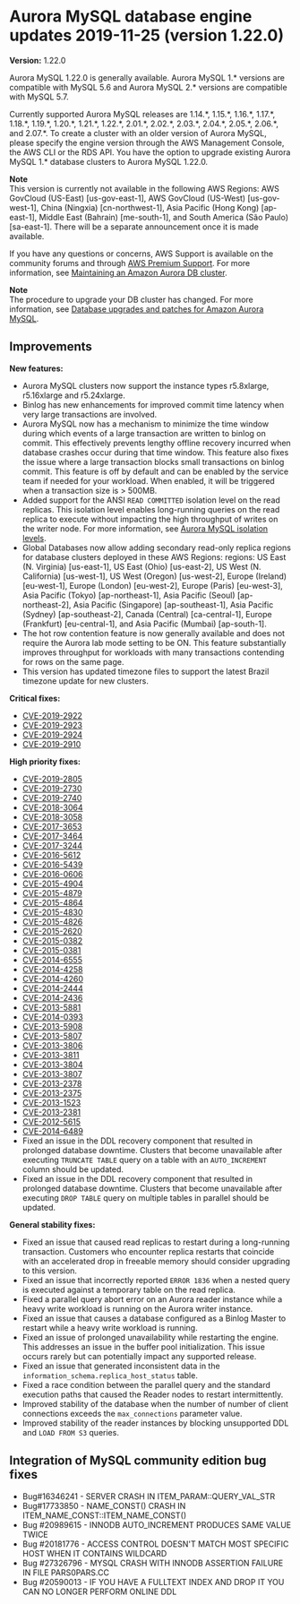 # Aurora MySQL database engine updates 2019\-11\-25 \(version 1\.22\.0\)<a name="AuroraMySQL.Updates.1220"></a>

**Version:** 1\.22\.0

 Aurora MySQL 1\.22\.0 is generally available\. Aurora MySQL 1\.\* versions are compatible with MySQL 5\.6 and Aurora MySQL 2\.\* versions are compatible with MySQL 5\.7\. 

 Currently supported Aurora MySQL releases are 1\.14\.\*, 1\.15\.\*, 1\.16\.\*, 1\.17\.\*, 1\.18\.\*, 1\.19\.\*, 1\.20\.\*, 1\.21\.\*, 1\.22\.\*, 2\.01\.\*, 2\.02\.\*, 2\.03\.\*, 2\.04\.\*, 2\.05\.\*, 2\.06\.\*, and 2\.07\.\*\. To create a cluster with an older version of Aurora MySQL, please specify the engine version through the AWS Management Console, the AWS CLI or the RDS API\. You have the option to upgrade existing Aurora MySQL 1\.\* database clusters to Aurora MySQL 1\.22\.0\. 

**Note**  
 This version is currently not available in the following AWS Regions: AWS GovCloud \(US\-East\) \[us\-gov\-east\-1\], AWS GovCloud \(US\-West\) \[us\-gov\-west\-1\], China \(Ningxia\) \[cn\-northwest\-1\], Asia Pacific \(Hong Kong\) \[ap\-east\-1\], Middle East \(Bahrain\) \[me\-south\-1\], and South America \(São Paulo\) \[sa\-east\-1\]\. There will be a separate announcement once it is made available\. 

 If you have any questions or concerns, AWS Support is available on the community forums and through [AWS Premium Support](http://aws.amazon.com/support)\. For more information, see [Maintaining an Amazon Aurora DB cluster](USER_UpgradeDBInstance.Maintenance.md)\. 

**Note**  
The procedure to upgrade your DB cluster has changed\. For more information, see [Database upgrades and patches for Amazon Aurora MySQL](AuroraMySQL.Updates.md#AuroraMySQL.Updates.Patching)\.

## Improvements<a name="AuroraMySQL.Updates.1220.Improvements"></a>

 **New features:** 
+  Aurora MySQL clusters now support the instance types r5\.8xlarge, r5\.16xlarge and r5\.24xlarge\. 
+  Binlog has new enhancements for improved commit time latency when very large transactions are involved\. 
+  Aurora MySQL now has a mechanism to minimize the time window during which events of a large transaction are written to binlog on commit\. This effectively prevents lengthy offline recovery incurred when database crashes occur during that time window\. This feature also fixes the issue where a large transaction blocks small transactions on binlog commit\. This feature is off by default and can be enabled by the service team if needed for your workload\. When enabled, it will be triggered when a transaction size is > 500MB\. 
+  Added support for the ANSI `READ COMMITTED` isolation level on the read replicas\. This isolation level enables long\-running queries on the read replica to execute without impacting the high throughput of writes on the writer node\. For more information, see [Aurora MySQL isolation levels](https://docs.aws.amazon.com/AmazonRDS/latest/AuroraUserGuide/AuroraMySQL.Reference.html#AuroraMySQL.Reference.IsolationLevels)\. 
+  Global Databases now allow adding secondary read\-only replica regions for database clusters deployed in these AWS Regions: regions: US East \(N\. Virginia\) \[us\-east\-1\], US East \(Ohio\) \[us\-east\-2\], US West \(N\. California\) \[us\-west\-1\], US West \(Oregon\) \[us\-west\-2\], Europe \(Ireland\) \[eu\-west\-1\], Europe \(London\) \[eu\-west\-2\], Europe \(Paris\) \[eu\-west\-3\], Asia Pacific \(Tokyo\) \[ap\-northeast\-1\], Asia Pacific \(Seoul\) \[ap\-northeast\-2\], Asia Pacific \(Singapore\) \[ap\-southeast\-1\], Asia Pacific \(Sydney\) \[ap\-southeast\-2\], Canada \(Central\) \[ca\-central\-1\], Europe \(Frankfurt\) \[eu\-central\-1\], and Asia Pacific \(Mumbai\) \[ap\-south\-1\]\. 
+  The hot row contention feature is now generally available and does not require the Aurora lab mode setting to be ON\. This feature substantially improves throughput for workloads with many transactions contending for rows on the same page\. 
+  This version has updated timezone files to support the latest Brazil timezone update for new clusters\. 

 **Critical fixes:** 
+ [CVE\-2019\-2922](https://cve.mitre.org/cgi-bin/cvename.cgi?name=CVE-2019-2922)
+ [CVE\-2019\-2923](https://cve.mitre.org/cgi-bin/cvename.cgi?name=CVE-2019-2923)
+ [CVE\-2019\-2924](https://cve.mitre.org/cgi-bin/cvename.cgi?name=CVE-2019-2924)
+ [CVE\-2019\-2910](https://cve.mitre.org/cgi-bin/cvename.cgi?name=CVE-2019-2910)

 **High priority fixes:** 
+ [CVE\-2019\-2805](https://cve.mitre.org/cgi-bin/cvename.cgi?name=CVE-2019-2805)
+ [CVE\-2019\-2730](https://cve.mitre.org/cgi-bin/cvename.cgi?name=CVE-2019-2730)
+ [CVE\-2019\-2740](https://cve.mitre.org/cgi-bin/cvename.cgi?name=CVE-2019-2740)
+ [CVE\-2018\-3064](https://cve.mitre.org/cgi-bin/cvename.cgi?name=CVE-2018-3064)
+ [CVE\-2018\-3058](https://cve.mitre.org/cgi-bin/cvename.cgi?name=CVE-2018-3058)
+ [CVE\-2017\-3653](https://cve.mitre.org/cgi-bin/cvename.cgi?name=CVE-2017-3653)
+ [CVE\-2017\-3464](https://cve.mitre.org/cgi-bin/cvename.cgi?name=CVE-2017-3464)
+ [CVE\-2017\-3244](https://cve.mitre.org/cgi-bin/cvename.cgi?name=CVE-2017-3244)
+ [CVE\-2016\-5612](https://cve.mitre.org/cgi-bin/cvename.cgi?name=CVE-2016-5612)
+ [CVE\-2016\-5439](https://cve.mitre.org/cgi-bin/cvename.cgi?name=CVE-2016-5439)
+ [CVE\-2016\-0606](https://cve.mitre.org/cgi-bin/cvename.cgi?name=CVE-2016-0606)
+ [CVE\-2015\-4904](https://cve.mitre.org/cgi-bin/cvename.cgi?name=CVE-2015-4904)
+ [CVE\-2015\-4879](https://cve.mitre.org/cgi-bin/cvename.cgi?name=CVE-2015-4879)
+ [CVE\-2015\-4864](https://cve.mitre.org/cgi-bin/cvename.cgi?name=CVE-2015-4864)
+ [CVE\-2015\-4830](https://cve.mitre.org/cgi-bin/cvename.cgi?name=CVE-2015-4830)
+ [CVE\-2015\-4826](https://cve.mitre.org/cgi-bin/cvename.cgi?name=CVE-2015-4826)
+ [CVE\-2015\-2620](https://cve.mitre.org/cgi-bin/cvename.cgi?name=CVE-2015-2620)
+ [CVE\-2015\-0382](https://cve.mitre.org/cgi-bin/cvename.cgi?name=CVE-2015-0382)
+ [CVE\-2015\-0381](https://cve.mitre.org/cgi-bin/cvename.cgi?name=CVE-2015-0381)
+ [CVE\-2014\-6555](https://cve.mitre.org/cgi-bin/cvename.cgi?name=CVE-2014-6555)
+ [CVE\-2014\-4258](https://cve.mitre.org/cgi-bin/cvename.cgi?name=CVE-2014-4258)
+ [CVE\-2014\-4260](https://cve.mitre.org/cgi-bin/cvename.cgi?name=CVE-2014-4260)
+ [CVE\-2014\-2444](https://cve.mitre.org/cgi-bin/cvename.cgi?name=CVE-2014-2444)
+ [CVE\-2014\-2436](https://cve.mitre.org/cgi-bin/cvename.cgi?name=CVE-2014-2436)
+ [CVE\-2013\-5881](https://cve.mitre.org/cgi-bin/cvename.cgi?name=CVE-2013-5881)
+ [CVE\-2014\-0393](https://cve.mitre.org/cgi-bin/cvename.cgi?name=CVE-2014-0393)
+ [CVE\-2013\-5908](https://cve.mitre.org/cgi-bin/cvename.cgi?name=CVE-2013-5908)
+ [CVE\-2013\-5807](https://cve.mitre.org/cgi-bin/cvename.cgi?name=CVE-2013-5807)
+ [CVE\-2013\-3806](https://cve.mitre.org/cgi-bin/cvename.cgi?name=CVE-2013-3806)
+ [CVE\-2013\-3811](https://cve.mitre.org/cgi-bin/cvename.cgi?name=CVE-2013-3811)
+ [CVE\-2013\-3804](https://cve.mitre.org/cgi-bin/cvename.cgi?name=CVE-2013-3804)
+ [CVE\-2013\-3807](https://cve.mitre.org/cgi-bin/cvename.cgi?name=CVE-2013-3807)
+ [CVE\-2013\-2378](https://cve.mitre.org/cgi-bin/cvename.cgi?name=CVE-2013-2378)
+ [CVE\-2013\-2375](https://cve.mitre.org/cgi-bin/cvename.cgi?name=CVE-2013-2375)
+ [CVE\-2013\-1523](https://cve.mitre.org/cgi-bin/cvename.cgi?name=CVE-2013-1523)
+ [CVE\-2013\-2381](https://cve.mitre.org/cgi-bin/cvename.cgi?name=CVE-2013-2381)
+ [CVE\-2012\-5615](https://cve.mitre.org/cgi-bin/cvename.cgi?name=CVE-2012-5615)
+ [CVE\-2014\-6489](https://cve.mitre.org/cgi-bin/cvename.cgi?name=CVE-2014-6489)
+  Fixed an issue in the DDL recovery component that resulted in prolonged database downtime\. Clusters that become unavailable after executing `TRUNCATE TABLE` query on a table with an `AUTO_INCREMENT` column should be updated\. 
+  Fixed an issue in the DDL recovery component that resulted in prolonged database downtime\. Clusters that become unavailable after executing `DROP TABLE` query on multiple tables in parallel should be updated\. 

 **General stability fixes:** 
+  Fixed an issue that caused read replicas to restart during a long\-running transaction\. Customers who encounter replica restarts that coincide with an accelerated drop in freeable memory should consider upgrading to this version\. 
+  Fixed an issue that incorrectly reported `ERROR 1836` when a nested query is executed against a temporary table on the read replica\. 
+  Fixed a parallel query abort error on an Aurora reader instance while a heavy write workload is running on the Aurora writer instance\. 
+  Fixed an issue that causes a database configured as a Binlog Master to restart while a heavy write workload is running\. 
+  Fixed an issue of prolonged unavailability while restarting the engine\. This addresses an issue in the buffer pool initialization\. This issue occurs rarely but can potentially impact any supported release\. 
+  Fixed an issue that generated inconsistent data in the `information_schema.replica_host_status` table\. 
+  Fixed a race condition between the parallel query and the standard execution paths that caused the Reader nodes to restart intermittently\. 
+  Improved stability of the database when the number of number of client connections exceeds the `max_connections` parameter value\. 
+  Improved stability of the reader instances by blocking unsupported DDL and `LOAD FROM S3` queries\. 

## Integration of MySQL community edition bug fixes<a name="AuroraMySQL.Updates.1220.Patches"></a>
+  Bug\#16346241 \- SERVER CRASH IN ITEM\_PARAM::QUERY\_VAL\_STR 
+  Bug\#17733850 \- NAME\_CONST\(\) CRASH IN ITEM\_NAME\_CONST::ITEM\_NAME\_CONST\(\) 
+  Bug \#20989615 \- INNODB AUTO\_INCREMENT PRODUCES SAME VALUE TWICE 
+  Bug \#20181776 \- ACCESS CONTROL DOESN'T MATCH MOST SPECIFIC HOST WHEN IT CONTAINS WILDCARD 
+  Bug \#27326796 \- MYSQL CRASH WITH INNODB ASSERTION FAILURE IN FILE PARS0PARS\.CC 
+  Bug \#20590013 \- IF YOU HAVE A FULLTEXT INDEX AND DROP IT YOU CAN NO LONGER PERFORM ONLINE DDL 